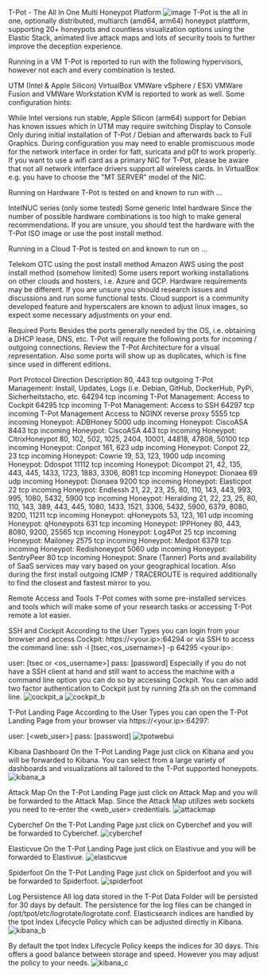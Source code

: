 T-Pot - The All In One Multi Honeypot Platform
![image](https://github.com/Paul5070/Multi-Honeypot/assets/108010905/f76db101-78eb-4e57-8a31-39292701a97a)
T-Pot is the all in one, optionally distributed, multiarch (amd64, arm64) honeypot plattform, supporting 20+ honeypots and countless visualization options using the Elastic Stack, animated live attack maps and lots of security tools to further improve the deception experience.

Running in a VM
T-Pot is reported to run with the following hypervisors, however not each and every combination is tested.

UTM (Intel & Apple Silicon)
VirtualBox
VMWare vSphere / ESXi
VMWare Fusion and VMWare Workstation
KVM is reported to work as well.
Some configuration hints:

While Intel versions run stable, Apple Silicon (arm64) support for Debian has known issues which in UTM may require switching Display to Console Only during initial installation of T-Pot / Debian and afterwards back to Full Graphics.
During configuration you may need to enable promiscuous mode for the network interface in order for fatt, suricata and p0f to work properly.
If you want to use a wifi card as a primary NIC for T-Pot, please be aware that not all network interface drivers support all wireless cards. In VirtualBox e.g. you have to choose the "MT SERVER" model of the NIC.

Running on Hardware
T-Pot is tested on and known to run with ...

IntelNUC series (only some tested)
Some generic Intel hardware
Since the number of possible hardware combinations is too high to make general recommendations. If you are unsure, you should test the hardware with the T-Pot ISO image or use the post install method.


Running in a Cloud
T-Pot is tested on and known to run on ...

Telekom OTC using the post install method
Amazon AWS using the post install method (somehow limited)
Some users report working installations on other clouds and hosters, i.e. Azure and GCP. Hardware requirements may be different. If you are unsure you should research issues and discussions and run some functional tests. Cloud support is a community developed feature and hyperscalers are known to adjust linux images, so expect some necessary adjustments on your end.


Required Ports
Besides the ports generally needed by the OS, i.e. obtaining a DHCP lease, DNS, etc. T-Pot will require the following ports for incoming / outgoing connections. Review the T-Pot Architecture for a visual representation. Also some ports will show up as duplicates, which is fine since used in different editions.

Port	Protocol	Direction	Description
80, 443	tcp	outgoing	T-Pot Management: Install, Updates, Logs (i.e. Debian, GitHub, DockerHub, PyPi, Sicherheitstacho, etc.
64294	tcp	incoming	T-Pot Management: Access to Cockpit
64295	tcp	incoming	T-Pot Management: Access to SSH
64297	tcp	incoming	T-Pot Management Access to NGINX reverse proxy
5555	tcp	incoming	Honeypot: ADBHoney
5000	udp	incoming	Honeypot: CiscoASA
8443	tcp	incoming	Honeypot: CiscoASA
443	tcp	incoming	Honeypot: CitrixHoneypot
80, 102, 502, 1025, 2404, 10001, 44818, 47808, 50100	tcp	incoming	Honeypot: Conpot
161, 623	udp	incoming	Honeypot: Conpot
22, 23	tcp	incoming	Honeypot: Cowrie
19, 53, 123, 1900	udp	incoming	Honeypot: Ddospot
11112	tcp	incoming	Honeypot: Dicompot
21, 42, 135, 443, 445, 1433, 1723, 1883, 3306, 8081	tcp	incoming	Honeypot: Dionaea
69	udp	incoming	Honeypot: Dionaea
9200	tcp	incoming	Honeypot: Elasticpot
22	tcp	incoming	Honeypot: Endlessh
21, 22, 23, 25, 80, 110, 143, 443, 993, 995, 1080, 5432, 5900	tcp	incoming	Honeypot: Heralding
21, 22, 23, 25, 80, 110, 143, 389, 443, 445, 1080, 1433, 1521, 3306, 5432, 5900, 6379, 8080, 9200, 11211	tcp	incoming	Honeypot: qHoneypots
53, 123, 161	udp	incoming	Honeypot: qHoneypots
631	tcp	incoming	Honeypot: IPPHoney
80, 443, 8080, 9200, 25565	tcp	incoming	Honeypot: Log4Pot
25	tcp	incoming	Honeypot: Mailoney
2575	tcp	incoming	Honeypot: Medpot
6379	tcp	incoming	Honeypot: Redishoneypot
5060	udp	incoming	Honeypot: SentryPeer
80	tcp	incoming	Honeypot: Snare (Tanner)
Ports and availability of SaaS services may vary based on your geographical location. Also during the first install outgoing ICMP / TRACEROUTE is required additionally to find the closest and fastest mirror to you.

Remote Access and Tools
T-Pot comes with some pre-installed services and tools which will make some of your research tasks or accessing T-Pot remote a lot easier.


SSH and Cockpit
According to the User Types you can login from your browser and access Cockpit: https://<your.ip>:64294 or via SSH to access the command line: ssh -l [tsec,<os_username>] -p 64295 <your.ip>:

user: [tsec or <os_username>]
pass: [password]
Especially if you do not have a SSH client at hand and still want to access the machine with a command line option you can do so by accessing Cockpit. You can also add two factor authentication to Cockpit just by running 2fa.sh on the command line.
![cockpit_a](https://github.com/Paul5070/Multi-Honeypot/assets/108010905/c66b1865-4d10-4449-a804-93584b98925e)
![cockpit_b](https://github.com/Paul5070/Multi-Honeypot/assets/108010905/d1bfe4eb-b8bc-4d0d-ad5f-3d2d39b4e54f)

T-Pot Landing Page
According to the User Types you can open the T-Pot Landing Page from your browser via https://<your.ip>:64297:

user: [<web_user>]
pass: [password]
![tpotwebui](https://github.com/Paul5070/Multi-Honeypot/assets/108010905/5ffbbddb-7252-4880-8814-71588c8b38a1)

Kibana Dashboard
On the T-Pot Landing Page just click on Kibana and you will be forwarded to Kibana. You can select from a large variety of dashboards and visualizations all tailored to the T-Pot supported honeypots.
![kibana_a](https://github.com/Paul5070/Multi-Honeypot/assets/108010905/60dc4d14-66ce-44bf-830d-2380004ba761)

Attack Map
On the T-Pot Landing Page just click on Attack Map and you will be forwarded to the Attack Map. Since the Attack Map utilizes web sockets you need to re-enter the <web_user> credentials.
![attackmap](https://github.com/Paul5070/Multi-Honeypot/assets/108010905/95078e01-1fb7-46d6-9a2c-b625451caac7)

Cyberchef
On the T-Pot Landing Page just click on Cyberchef and you will be forwarded to Cyberchef.
![cyberchef](https://github.com/Paul5070/Multi-Honeypot/assets/108010905/4c455cc5-3567-48ee-b0e4-c42bc0ab02ac)

Elasticvue
On the T-Pot Landing Page just click on Elastivue and you will be forwarded to Elastivue.
![elasticvue](https://github.com/Paul5070/Multi-Honeypot/assets/108010905/fdd367f1-6f77-415e-bec0-6183acaed39c)

Spiderfoot
On the T-Pot Landing Page just click on Spiderfoot and you will be forwarded to Spiderfoot.
![spiderfoot](https://github.com/Paul5070/Multi-Honeypot/assets/108010905/a8831617-b3fb-4391-a8de-beb6a0a85b4e)

Log Persistence
All log data stored in the T-Pot Data Folder will be persisted for 30 days by default. The persistence for the log files can be changed in /opt/tpot/etc/logrotate/logrotate.conf.
Elasticsearch indices are handled by the tpot Index Lifecycle Policy which can be adjusted directly in Kibana. 
![kibana_b](https://github.com/Paul5070/Multi-Honeypot/assets/108010905/ec0c3b34-5243-414e-bcb0-573009b35eb7)

By default the tpot Index Lifecycle Policy keeps the indices for 30 days. This offers a good balance between storage and speed. However you may adjust the policy to your needs. 
![kibana_c](https://github.com/Paul5070/Multi-Honeypot/assets/108010905/e62d165f-2015-4fd8-ba23-1f5b4d27a321)



